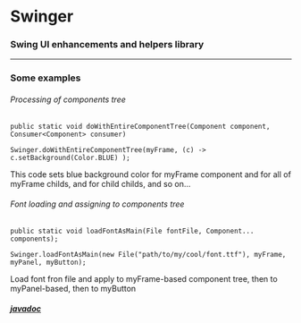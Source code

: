 # Swinger
### Swing UI enhancements and helpers library


---

### Some examples

###### Processing of components tree

```
public static void doWithEntireComponentTree(Component component, Consumer<Component> consumer)
```

```
Swinger.doWithEntireComponentTree(myFrame, (c) -> c.setBackground(Color.BLUE) );
```
This code sets blue background color for myFrame component and for all of myFrame childs, and for child childs, and so on...

###### Font loading and assigning to components tree

```
public static void loadFontAsMain(File fontFile, Component... components);
```
```
Swinger.loadFontAsMain(new File("path/to/my/cool/font.ttf"), myFrame, myPanel, myButton);
```
Load font fron file and apply to myFrame-based component tree, then to myPanel-based, then to myButton

##### [javadoc](https://psyriccio.github.io/Swinger/)
